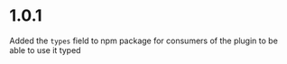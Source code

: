 # 1.0.1

Added the `types` field to npm package for consumers of the plugin to be able to use it typed
